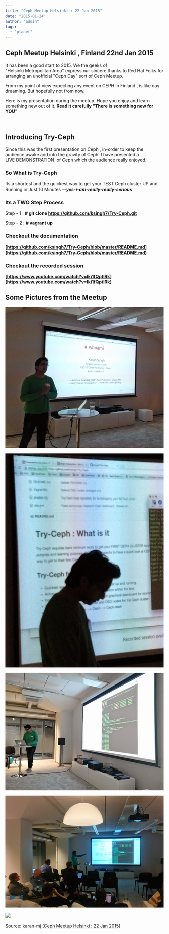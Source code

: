 ```yaml
---
title: "Ceph Meetup Helsinki : 22 Jan 2015"
date: "2015-01-24"
author: "admin"
tags: 
  - "planet"
---
```


## 

## **Ceph Meetup Helsinki , Finland 22nd Jan 2015**

  

It has been a good start to 2015. We the geeks of "Helsinki Metropolitan Area" express our sincere thanks to Red Hat Folks for arranging an unofficial "Ceph Day" sort of Ceph Meetup.

  

From my point of view expecting any event on CEPH in Finland , is like day dreaming. But hopefully not from now. 

  

Here is my presentation during the meetup. Hope you enjoy and learn something new out of it. **Read it carefully "There is something new for YOU"**

  
  
                 
  
  

## Introducing Try-Ceph

  

Since this was the first presentation on Ceph , in-order to keep the audience awake and into the gravity of Ceph. I have presented a LIVE DEMONSTRATION  of Ceph which the audience really enjoyed.  
  

### **So What is Try-Ceph**

Its a shortest and the quickest way to get your TEST Ceph cluster UP and Running in Just 10 Minutes **_\--yes-i-am-really-really-serious_**

### Its a TWO Step Process 

  

Step - 1 : **\# git clone https://github.com/ksingh7/Try-Ceph.git**

Step - 2 : **\# vagrant up**

  

###   

### Checkout the documentation

  

**[https://github.com/ksingh7/Try-Ceph/blob/master/README.md](https://github.com/ksingh7/Try-Ceph/blob/master/README.md)**

  

  

### Checkout the recorded session

  

**[https://www.youtube.com/watch?v=lki1fQptIRk](https://www.youtube.com/watch?v=lki1fQptIRk)**

  

  

##  Some Pictures from the Meetup

  

  

[![karan singh](images/1.jpg "karan singh")](http://2.bp.blogspot.com/-94HDq6CB4b0/VMPMIkk6QgI/AAAAAAAAE5c/Q_069q7DwVQ/s1600/1.jpg)

  

[![karan singh](images/2.jpg "karan singh")](http://1.bp.blogspot.com/-l8TjRtM1tmo/VMPMIZVCETI/AAAAAAAAE5Y/2ApCqa0hwew/s1600/2.jpg)

  

[![karan singh](images/3.jpg "karan singh")](http://4.bp.blogspot.com/-2zC8ryr_Rjs/VMPMIsAJpXI/AAAAAAAAE5w/1hZ8yA_hQ5g/s1600/3.jpg)

  

[![karan singh](images/4.jpg "karan singh")](http://4.bp.blogspot.com/-i_hrZ_5hoT8/VMPMJJpV60I/AAAAAAAAE5g/v3tOyV-MnVw/s1600/4.jpg)

  

![](http://feeds.feedburner.com/~r/CephStorageNextBigThing/~4/wZiwzEBxbXg)

Source: karan-mj ([Ceph Meetup Helsinki : 22 Jan 2015](http://feedproxy.google.com/~r/CephStorageNextBigThing/~3/wZiwzEBxbXg/ceph-meetup-helsinki-22-jan-2015.html))
